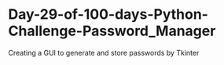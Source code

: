 # Day-29-of-100-days-Python-Challenge-Password_Manager
Creating a GUI to generate and store passwords by Tkinter
